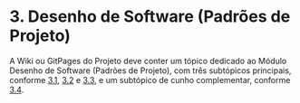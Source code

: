 # 3. Desenho de Software (Padrões de Projeto)

A Wiki ou GitPages do Projeto deve conter um tópico dedicado ao Módulo Desenho de Software (Padrões de Projeto), com três subtópicos principais, conforme [3.1](/PadroesDeProjeto/3.1.GRASPs.md), [3.2](/PadroesDeProjeto/3.2.GoFs.md) e [3.3](/PadroesDeProjeto/3.3.PadroesExtra.md), e um subtópico de cunho complementar, conforme [3.4](/PadroesDeProjeto/3.4.ParticipacoesPadroes.md).
